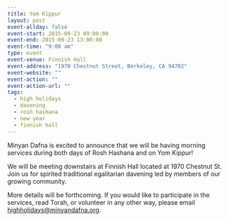 ```yaml
---
title: Yom Kippur
layout: post
event-allday: false
event-start: 2015-09-23 09:00:00
event-end: 2015-09-23 13:00:00
event-time: "9:00 am"
type: event
event-venue: Finnish Hall
event-address: "1970 Chestnut Street, Berkeley, CA 94702"
event-website: ""
event-action: ""
event-action-url: ""
tags:
  - high holidays
  - davening
  - rosh hashana
  - new year
  - finnish hall
---
```


Minyan Dafna is excited to announce that we will be having morning services during both days of Rosh Hashana and on Yom Kippur! 

We will be meeting downstairs at Finnish Hall located at 1970 Chestnut St. Join us for spirited traditional egalitarian davening led by members of our growing community.

More details will be forthcoming. If you would like to participate in the services, read Torah, or volunteer in any other way, please email highholidays@minyandafna.org.